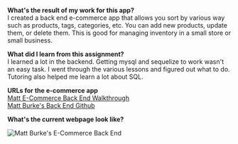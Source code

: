 **What's the result of my work for this app?** <BR />
I created a back end e-commerce app that allows you sort by various way such as products, tags, categories, etc. You can add new products,
update them, or delete them. This is good for managing inventory in a small store or small business.

**What did I learn from this assignment?** <BR />
I learned a lot in the backend. Getting mysql and sequelize to work wasn't an easy task. I went through the various lessons and figured out
what to do. Tutoring also helped me learn a lot about SQL.

**URLs for the e-commerce app** <BR />
<a href ="https://github.com/burkemm/Matts-ecommerce-back-end">Matt E-Commerce Back End Walkthrough</a> <BR />
<a href ="https://github.com/burkemm/Matts-ecommerce-back-end/tree/main/Develop">Matt Burke's Back End Github</a>


**What's the current webpage look like?** <BR />

![Matt Burke's E-Commerce Back End](.//matts-e-commerce-back-end.PNG)